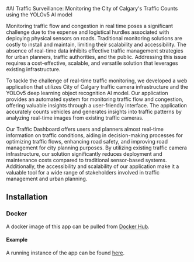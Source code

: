 #AI Traffic Surveillance: Monitoring the City of Calgary's Traffic Counts using the YOLOv5 AI model

Monitoring traffic flow and congestion in real time poses a significant challenge due to
the expense and logistical hurdles associated with deploying physical sensors on roads.
Traditional monitoring solutions are costly to install and maintain, limiting their scalability and
accessibility. The absence of real-time data inhibits effective traffic management strategies for
urban planners, traffic authorities, and the public. Addressing this issue requires a cost-effective,
scalable, and versatile solution that leverages existing infrastructure.

To tackle the challenge of real-time traffic monitoring, we developed a web application
that utilizes City of Calgary traffic camera infrastructure and the YOLOv5 deep learning object recognition AI model.
Our application provides an automated system for monitoring traffic flow and congestion, offering valuable insights
through a user-friendly interface. The application accurately counts vehicles and generates insights into traffic
patterns by analyzing real-time images from existing traffic cameras.

Our Traffic Dashboard offers users and planners almost real-time information on traffic
conditions, aiding in decision-making processes for optimizing traffic flows, enhancing road
safety, and improving road management for city planning purposes. By utilizing existing traffic
camera infrastructure, our solution significantly reduces deployment and maintenance costs
compared to traditional sensor-based systems. Additionally, the accessibility and scalability of
our application make it a valuable tool for a wide range of stakeholders involved in traffic
management and urban planning.

## Installation

### Docker

A docker image of this app can be pulled from [Docker Hub](https://hub.docker.com/repository/docker/dswede43/calgary_traffic/general).

#### Example
A running instance of the app can be found [here](https://calgarytraffic.stratz.me).